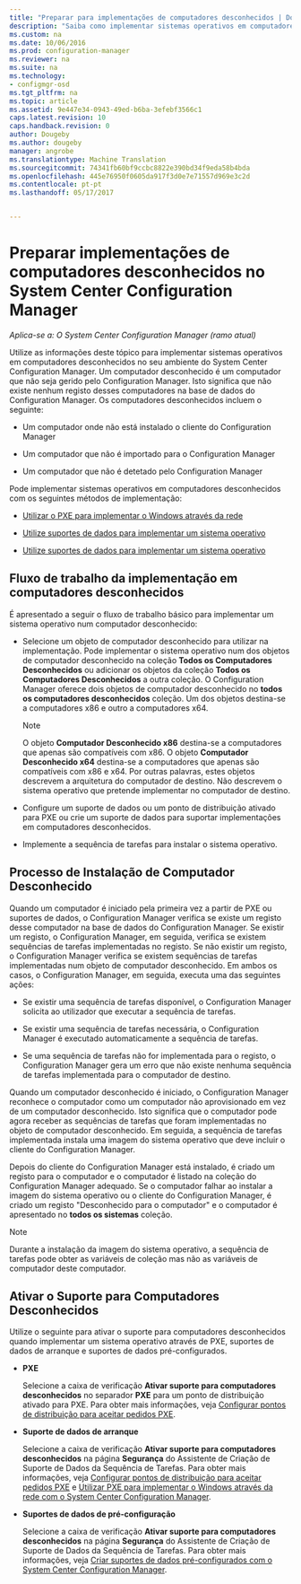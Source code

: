 ```yaml
---
title: "Preparar para implementações de computadores desconhecidos | Documentos do Microsoft"
description: "Saiba como implementar sistemas operativos em computadores que não são geridos pelo Configuration Manager no seu ambiente do System Center Configuration Manager."
ms.custom: na
ms.date: 10/06/2016
ms.prod: configuration-manager
ms.reviewer: na
ms.suite: na
ms.technology:
- configmgr-osd
ms.tgt_pltfrm: na
ms.topic: article
ms.assetid: 9e447e34-0943-49ed-b6ba-3efebf3566c1
caps.latest.revision: 10
caps.handback.revision: 0
author: Dougeby
ms.author: dougeby
manager: angrobe
ms.translationtype: Machine Translation
ms.sourcegitcommit: 74341fb60bf9ccbc8822e390bd34f9eda58b4bda
ms.openlocfilehash: 445e76950f0605da917f3d0e7e71557d969e3c2d
ms.contentlocale: pt-pt
ms.lasthandoff: 05/17/2017


---
```

# <a name="prepare-for-unknown-computer-deployments-in-system-center-configuration-manager"></a>Preparar implementações de computadores desconhecidos no System Center Configuration Manager

*Aplica-se a: O System Center Configuration Manager (ramo atual)*

Utilize as informações deste tópico para implementar sistemas operativos em computadores desconhecidos no seu ambiente do System Center Configuration Manager. Um computador desconhecido é um computador que não seja gerido pelo Configuration Manager. Isto significa que não existe nenhum registo desses computadores na base de dados do Configuration Manager. Os computadores desconhecidos incluem o seguinte:  

-   Um computador onde não está instalado o cliente do Configuration Manager  

-   Um computador que não é importado para o Configuration Manager  

-   Um computador que não é detetado pelo Configuration Manager  

 Pode implementar sistemas operativos em computadores desconhecidos com os seguintes métodos de implementação:  

-   [Utilizar o PXE para implementar o Windows através da rede](../deploy-use/use-pxe-to-deploy-windows-over-the-network.md)  

-   [Utilize suportes de dados para implementar um sistema operativo](../deploy-use/create-bootable-media.md)  

-   [Utilize suportes de dados para implementar um sistema operativo](../deploy-use/create-prestaged-media.md)  

## <a name="unknown-computer-deployment-workflow"></a>Fluxo de trabalho da implementação em computadores desconhecidos  
 É apresentado a seguir o fluxo de trabalho básico para implementar um sistema operativo num computador desconhecido:  

-   Selecione um objeto de computador desconhecido para utilizar na implementação. Pode implementar o sistema operativo num dos objetos de computador desconhecido na coleção **Todos os Computadores Desconhecidos** ou adicionar os objetos da coleção **Todos os Computadores Desconhecidos** a outra coleção. O Configuration Manager oferece dois objetos de computador desconhecido no **todos os computadores desconhecidos** coleção. Um dos objetos destina-se a computadores x86 e outro a computadores x64.  

    > [!NOTE]  
    >  O objeto **Computador Desconhecido x86** destina-se a computadores que apenas são compatíveis com x86. O objeto **Computador Desconhecido x64** destina-se a computadores que apenas são compatíveis com x86 e x64. Por outras palavras, estes objetos descrevem a arquitetura do computador de destino. Não descrevem o sistema operativo que pretende implementar no computador de destino.  

-   Configure um suporte de dados ou um ponto de distribuição ativado para PXE ou crie um suporte de dados para suportar implementações em computadores desconhecidos.  

-   Implemente a sequência de tarefas para instalar o sistema operativo.  

## <a name="unknown-computer-installation-process"></a>Processo de Instalação de Computador Desconhecido  
 Quando um computador é iniciado pela primeira vez a partir de PXE ou suportes de dados, o Configuration Manager verifica se existe um registo desse computador na base de dados do Configuration Manager. Se existir um registo, o Configuration Manager, em seguida, verifica se existem sequências de tarefas implementadas no registo. Se não existir um registo, o Configuration Manager verifica se existem sequências de tarefas implementadas num objeto de computador desconhecido. Em ambos os casos, o Configuration Manager, em seguida, executa uma das seguintes ações:  

-   Se existir uma sequência de tarefas disponível, o Configuration Manager solicita ao utilizador que executar a sequência de tarefas.  

-   Se existir uma sequência de tarefas necessária, o Configuration Manager é executado automaticamente a sequência de tarefas.  

-   Se uma sequência de tarefas não for implementada para o registo, o Configuration Manager gera um erro que não existe nenhuma sequência de tarefas implementada para o computador de destino.  

 Quando um computador desconhecido é iniciado, o Configuration Manager reconhece o computador como um computador não aprovisionado em vez de um computador desconhecido. Isto significa que o computador pode agora receber as sequências de tarefas que foram implementadas no objeto de computador desconhecido. Em seguida, a sequência de tarefas implementada instala uma imagem do sistema operativo que deve incluir o cliente do Configuration Manager.  

 Depois do cliente do Configuration Manager está instalado, é criado um registo para o computador e o computador é listado na coleção do Configuration Manager adequado. Se o computador falhar ao instalar a imagem do sistema operativo ou o cliente do Configuration Manager, é criado um registo "Desconhecido para o computador" e o computador é apresentado no **todos os sistemas** coleção.  

> [!NOTE]  
>  Durante a instalação da imagem do sistema operativo, a sequência de tarefas pode obter as variáveis de coleção mas não as variáveis de computador deste computador.  

##  <a name="BKMK_EnablingUnknown"></a> Ativar o Suporte para Computadores Desconhecidos  
 Utilize o seguinte para ativar o suporte para computadores desconhecidos quando implementar um sistema operativo através de PXE, suportes de dados de arranque e suportes de dados pré-configurados.  

-   **PXE**  

     Selecione a caixa de verificação **Ativar suporte para computadores desconhecidos** no separador **PXE** para um ponto de distribuição ativado para PXE. Para obter mais informações, veja [Configurar pontos de distribuição para aceitar pedidos PXE](prepare-site-system-roles-for-operating-system-deployments.md#BKMK_PXEDistributionPoint).  

-   **Suporte de dados de arranque**  

     Selecione a caixa de verificação **Ativar suporte para computadores desconhecidos** na página **Segurança** do Assistente de Criação de Suporte de Dados da Sequência de Tarefas. Para obter mais informações, veja [Configurar pontos de distribuição para aceitar pedidos PXE](prepare-site-system-roles-for-operating-system-deployments.md#BKMK_PXEDistributionPoint) e [Utilizar PXE para implementar o Windows através da rede com o System Center Configuration Manager](../deploy-use/use-pxe-to-deploy-windows-over-the-network.md).  

-   **Suportes de dados de pré-configuração**  

     Selecione a caixa de verificação **Ativar suporte para computadores desconhecidos** na página **Segurança** do Assistente de Criação de Suporte de Dados da Sequência de Tarefas. Para obter mais informações, veja [Criar suportes de dados pré-configurados com o System Center Configuration Manager](../deploy-use/create-prestaged-media.md).  

